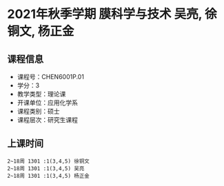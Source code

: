 # 2021年秋季学期 膜科学与技术 吴亮, 徐铜文, 杨正金






## 课程信息

- 课程号：CHEN6001P.01
- 学分：3
- 教学类型：理论课
- 开课单位：应用化学系
- 课程类别：硕士
- 课程层次：研究生课程

## 上课时间

```
2~18周 1301 :1(3,4,5) 徐铜文
2~18周 1301 :1(3,4,5) 吴亮
2~18周 1301 :1(3,4,5) 杨正金
```

